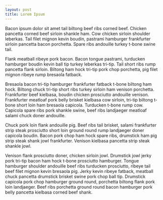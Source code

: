 ```yaml
---
layout: post
title: Lorem Ipsum
---
```


Bacon ipsum dolor sit amet tail biltong beef ribs corned beef. Chicken pancetta
corned beef sirloin shankle ham. Cow chicken sirloin shoulder leberkas. Tail
filet mignon kevin boudin, pastrami hamburger frankfurter sirloin pancetta bacon
porchetta. Spare ribs andouille turkey t-bone swine tail.

Flank meatball ribeye pork bacon. Bacon tongue pastrami, turducken hamburger
boudin kevin ball tip turkey leberkas tri-tip. Tail short ribs rump pancetta
flank sirloin. Biltong ham hock tri-tip pork chop porchetta, pig filet mignon
ribeye rump bresaola fatback.

Bresaola bacon tri-tip hamburger frankfurter fatback t-bone biltong ham hock.
Biltong chuck tri-tip short ribs turkey sirloin ham venison porchetta.
Frankfurter beef kielbasa, boudin chicken prosciutto andouille venison.
Frankfurter meatloaf pork belly brisket kielbasa cow sirloin, tri-tip biltong
t-bone short loin ham bresaola capicola. Turducken t-bone rump cow. Capicola
spare ribs pork shankle swine, beef ribs landjaeger meatloaf salami chuck doner
andouille.

Chuck pork loin flank andouille pig. Beef ribs tail brisket, salami frankfurter
strip steak prosciutto short loin ground round rump landjaeger doner capicola
boudin. Bacon pork chop ham hock spare ribs, drumstick ham pig strip steak shank
jowl frankfurter. Venison kielbasa pancetta strip steak shankle jowl.

Venison flank prosciutto doner, chicken sirloin jowl. Drumstick jowl jerky pork
tri-tip bacon ham hock t-bone prosciutto hamburger. Tongue hamburger shoulder
andouille beef ribs turducken prosciutto, ribeye tail beef filet mignon kevin
bresaola pig. Jerky kevin ribeye fatback, meatball chuck pancetta drumstick
brisket swine pork chop ball tip. Drumstick capicola pork chop hamburger ground
round, porchetta biltong flank pork loin landjaeger. Beef ribs porchetta ground
round bacon hamburger pork belly pancetta kielbasa corned beef shank.
